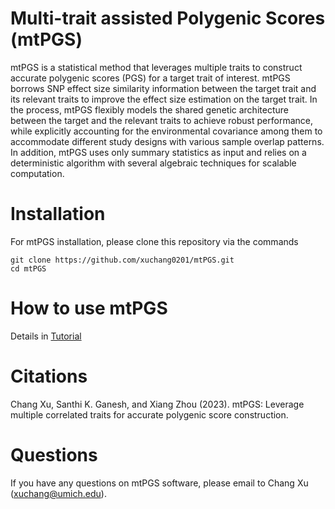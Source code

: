 # Multi-trait assisted Polygenic Scores (mtPGS)

mtPGS is a statistical method that leverages multiple traits to construct accurate polygenic scores (PGS) for a target trait of interest. mtPGS borrows SNP effect size similarity information between the target trait and its relevant traits to improve the effect size estimation on the target trait. In the process, mtPGS flexibly models the shared genetic architecture between the target and the relevant traits to achieve robust performance, while explicitly accounting for the environmental covariance among them to accommodate different study designs with various sample overlap patterns. In addition, mtPGS uses only summary statistics as input and relies on a deterministic algorithm with several algebraic techniques for scalable computation.


# Installation
For mtPGS installation, please clone this repository via the commands

    git clone https://github.com/xuchang0201/mtPGS.git
    cd mtPGS
    
# How to use mtPGS
Details in [Tutorial](https://www.google.com)

# Citations

Chang Xu, Santhi K. Ganesh, and Xiang Zhou (2023). mtPGS: Leverage multiple correlated traits for accurate polygenic score construction.

# Questions 
If you have any questions on mtPGS software, please email to Chang Xu (xuchang@umich.edu).
